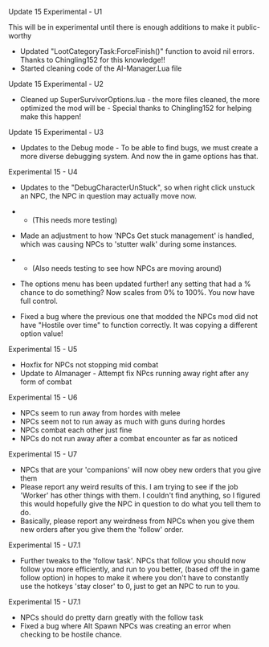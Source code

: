 


Update 15 Experimental - U1

This will be in experimental until there is enough additions to make it public-worthy

* Updated "LootCategoryTask:ForceFinish()" function to avoid nil errors. Thanks to Chingling152 for this knowledge!!
* Started cleaning code of the AI-Manager.Lua file


Update 15 Experimental - U2
* Cleaned up SuperSurvivorOptions.lua - the more files cleaned, the more optimized the mod will be - Special thanks to Chingling152 for helping make this happen!


Update 15 Experimental - U3
* Updates to the Debug mode - To be able to find bugs, we must create a more diverse debugging system. And now the in game options has that. 


Experimental 15 - U4

* Updates to the "DebugCharacterUnStuck", so when right click unstuck an NPC, the NPC in question may actually move now. 
* * (This needs more testing)

* Made an adjustment to how 'NPCs Get stuck management' is handled, which was causing NPCs to 'stutter walk' during some instances. 
* * (Also needs testing to see how NPCs are moving around)

* The options menu has been updated further! any setting that had a % chance to do something? Now scales from 0% to 100%. You now have full control.
* Fixed a bug where the previous one that modded the NPCs mod did not have "Hostile over time" to function correctly. It was copying a different option value! 


Experimental 15 - U5
* Hoxfix for NPCs not stopping mid combat
* Update to AImanager - Attempt fix NPcs running away right after any form of combat 


Experimental 15 - U6
* NPCs seem to run away from hordes with melee
* NPCs seem not to run away as much with guns during hordes
* NPCs combat each other just fine
* NPCs do not run away after a combat encounter  as far as noticed

Experimental 15 - U7
* NPCs that are your 'companions' will now obey new orders that you give them
* Please report any weird results of this. I am trying to see if the job 'Worker' has other things with them. I couldn't find anything, so I figured this would hopefully give the NPC in question to do what you tell them to do. 
* Basically, please report any weirdness from NPCs when you give them new orders after you give them the 'follow' order. 

Experimental 15 - U7.1
* Further tweaks to the 'follow task'. NPCs that follow you should now follow you more efficiently, and run to you better, (based off the in game follow option) in hopes to make it where you don't have to constantly use the hotkeys 'stay closer' to 0, just to get an NPC to run to you. 

Experimental 15 - U7.1
* NPCs should do pretty darn greatly with the follow task
* Fixed a bug where Alt Spawn NPCs was creating an error when checking to be hostile chance.

